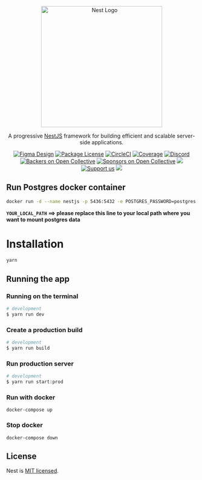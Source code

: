 <p align="center">
  <a href="http://nestjs.com/" target="blank"><img src="https://nestjs.com/img/logo_text.svg" width="320" alt="Nest Logo" /></a>
</p>

  
</p>


[circleci-image]: https://img.shields.io/circleci/build/github/nestjs/nest/master?token=abc123def456
[circleci-url]: https://circleci.com/gh/nestjs/nest

  <p align="center">A progressive <a href="https://nestjs.com/" target="_blank">NestJS</a> framework for building efficient and scalable server-side applications.</p>
    <p align="center">
<a href="https://www.figma.com/file/l2nKqqGKGDhvk5uP5VUAcr/Sage-Advice?node-id=0%3A1" target="_blank"><img src="https://img.shields.io/npm/v/@nestjs/core.svg" alt="Figma Design" /></a>
<a href="https://www.npmjs.com/~nestjscore" target="_blank"><img src="https://img.shields.io/npm/l/@nestjs/core.svg" alt="Package License" /></a>
<a href="https://circleci.com/gh/nestjs/nest" target="_blank"><img src="https://img.shields.io/circleci/build/github/nestjs/nest/master" alt="CircleCI" /></a>
<a href="https://coveralls.io/github/nestjs/nest?branch=master" target="_blank"><img src="https://coveralls.io/repos/github/nestjs/nest/badge.svg?branch=master#9" alt="Coverage" /></a>
<a href="https://discord.gg/G7Qnnhy" target="_blank"><img src="https://img.shields.io/badge/discord-online-brightgreen.svg" alt="Discord"/></a>
<a href="https://opencollective.com/nest#backer" target="_blank"><img src="https://opencollective.com/nest/backers/badge.svg" alt="Backers on Open Collective" /></a>
<a href="https://opencollective.com/nest#sponsor" target="_blank"><img src="https://opencollective.com/nest/sponsors/badge.svg" alt="Sponsors on Open Collective" /></a>
  <a href="https://paypal.me/kamilmysliwiec" target="_blank"><img src="https://img.shields.io/badge/Donate-PayPal-ff3f59.svg"/></a>
    <a href="https://opencollective.com/nest#sponsor"  target="_blank"><img src="https://img.shields.io/badge/Support%20us-Open%20Collective-41B883.svg" alt="Support us"></a>
  <a href="https://twitter.com/nestframework" target="_blank"><img src="https://img.shields.io/twitter/follow/nestframework.svg?style=social&label=Follow"></a>
</p>

## Run Postgres docker container


```bash
docker run -d --name nestjs -p 5436:5432 -e POSTGRES_PASSWORD=postgres -e PGDATA=/var/lib/postgresql/data/pgdata -v <YOUR_LOCAL_PATH>:/var/lib/postgresql/data postgres:15.4
```
  
<b> `YOUR_LOCAL_PATH` ==> please replace this line to your local path where you want to mount postgres data </b>
# Installation
  
```bash
yarn  
```
## Running the app

### Running on the terminal

```bash
# development
$ yarn run dev

```
### Create a production build

```bash
# development
$ yarn run build

```
### Run production server

```bash
# development
$ yarn run start:prod

```

### Run with docker

```
docker-compose up
```

### Stop docker

```
docker-compose down
```
## License

Nest is [MIT licensed](LICENSE).
  

